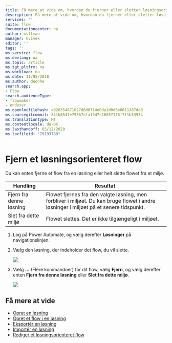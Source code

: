 ```yaml
---
title: Få mere at vide om, hvordan du fjerner eller sletter løsningsorienterede flow | Microsoft Docs
description: Få mere at vide om, hvordan du fjerner eller sletter løsningsorienterede flow.
services: ''
suite: flow
documentationcenter: na
author: msftman
manager: kvivek
editor: ''
tags: ''
ms.service: flow
ms.devlang: na
ms.topic: article
ms.tgt_pltfrm: na
ms.workload: na
ms.date: 11/05/2018
ms.author: deonhe
search.app:
- Flow
search.audienceType:
- flowmaker
- enduser
ms.openlocfilehash: a026354671627d8d8714e0da1d0d6e8011387da8
ms.sourcegitcommit: 84fb0547e79567efa19d7c16857176f7f1b53934
ms.translationtype: HT
ms.contentlocale: da-DK
ms.lasthandoff: 03/12/2020
ms.locfileid: "79193789"
---
```

# <a name="remove-a-solution-aware-flow"></a>Fjern et løsningsorienteret flow


Du kan enten fjerne et flow fra en løsning eller helt slette flowet fra et miljø.

Handling|Resultat
------|-----------
Fjern fra denne løsning|Flowet fjernes fra den valgte løsning, men forbliver i miljøet. Du kan bruge flowet i andre løsninger i miljøet på et senere tidspunkt.
Slet fra dette miljø|Flowet slettes. Det er ikke tilgængeligt i miljøet.

1. Log på Power Automate, og vælg derefter **Løsninger** på navigationslinjen.
1. Vælg den løsning, der indeholder det flow, du vil slette.

   ![](./media/remove-solution-aware-flow/new-flow-inside-solution.png)
   
1. Vælg **...** (Flere kommandoer) for dit flow, vælg **Fjern**, og vælg derefter enten **Fjern fra denne løsning** eller **Slet fra dette miljø**.

   ![](./media/remove-solution-aware-flow/delete-flow-from-solution-options.png)

## <a name="learn-more"></a>Få mere at vide

- [Opret en løsning](./overview-solution-flows.md)
- [Opret et flow i en løsning](./create-flow-solution.md)
- [Eksportér en løsning](./export-flow-solution.md)
- [Importér en løsning](./import-flow-solution.md)
- [Rediger et løsningsorienteret flow](./edit-solution-aware-flow.md)

